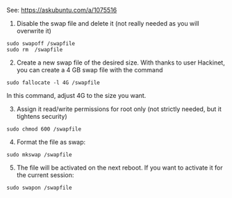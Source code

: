 See: https://askubuntu.com/a/1075516

1. Disable the swap file and delete it (not really needed as you will overwrite it)
```
sudo swapoff /swapfile
sudo rm  /swapfile
```

2. Create a new swap file of the desired size. With thanks to user Hackinet, you can create a 4 GB swap file with the command
```
sudo fallocate -l 4G /swapfile
```
In this command, adjust 4G to the size you want.

3. Assign it read/write permissions for root only (not strictly needed, but it tightens security)
```
sudo chmod 600 /swapfile
```

4. Format the file as swap:
```
sudo mkswap /swapfile
```

5. The file will be activated on the next reboot. If you want to activate it for the current session:
```
sudo swapon /swapfile
```
